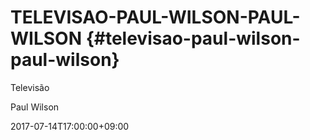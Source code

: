 # TELEVISAO-PAUL-WILSON-PAUL-WILSON {#televisao-paul-wilson-paul-wilson}

Televisão

Paul Wilson

2017-07-14T17:00:00+09:00